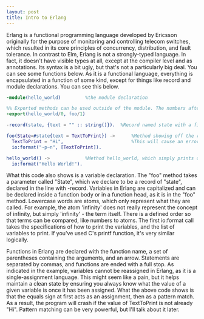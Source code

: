 ```yaml
---
layout: post	
title: Intro to Erlang
---
```

Erlang is a functional programming language developed by Ericsson originally for the purpose of monitoring and controlling telecom switches, which resulted in its core principles of concurrency, distribution, and fault tolerance. In contrast to Elm, Erlang is not a strongly-typed language. In fact, it doesn't have visible types at all, except at the compiler level and as annotations. Its syntax is a bit ugly, but that's not a particularly big deal. You can see some functions below. As it is a functional language, everything is encapsulated in a function of some kind, except for things like record and module declarations. You can see this below.

```erlang
-module(hello_world)         %the module declaration

%% Exported methods can be used outside of the module. The numbers after the slash represents the "arity", or number of arguments
-export(hello_world/0, foo/1)

-record(state, {text = "" :: string()}).  %Record named state with a field for text, annotated as a string with a default value of ""

foo(State=#state{text = TextToPrint}) ->      %Method showing off the record syntax and variables
  TextToPrint = "Hi",                         %This will cause an error unless TextToPrint is already "Hi".
  io:format("~p~n", [TextToPrint]).

hello_world() ->             %Method hello_world, which simply prints out "Hello World!"
  io:format("Hello World!").


```

What this code also shows is a variable declaration. The "foo" method takes a parameter called "State", which we declare to be a record of "state", declared in the line with -record. Variables in Erlang are capitalized and can be declared inside a function body or in a function head, as it is in the "foo" method. Lowercase words are atoms, which only represent what they are called. For example, the atom 'infinity' does not really represent the concept of infinity, but simply 'infinity' - the term itself. There is a defined order so that terms can be compared, like numbers to atoms. The first io:format call takes the specifications of how to print the variables, and the list of variables to print. If you've used C's printf function, it's very similar logically.

Functions in Erlang are declared with the function name, a set of parentheses containing the arguments, and an arrow. Statements are separated by commas, and functions are ended with a full stop. As indicated in the example, variables cannot be reassigned in Erlang, as it is a single-assignment language. This might seem like a pain, but it helps maintain a clean state by ensuring you always know what the value of a given variable is once it has been assigned. What the above code shows is that the equals sign at first acts as an assignment, then as a pattern match. As a result, the program will crash if the value of TextToPrint is not already "Hi". Pattern matching can be very powerful, but I'll talk about it later.
